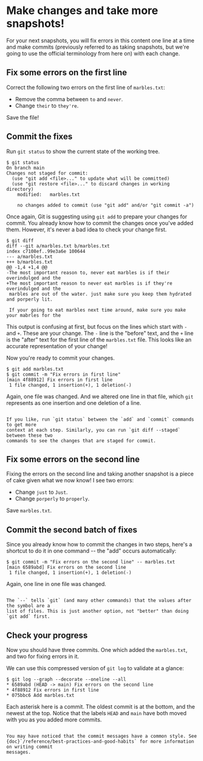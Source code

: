 # Make changes and take more snapshots!

For your next snapshots, you will fix errors in this content one line at a time and make
commits (previously referred to as taking snapshots, but we're going to use the official
terminology from here on) with each change.


## Fix some errors on the first line

Correct the following two errors on the first line of `marbles.txt`:

- Remove the comma between `to` and `never`.
- Change `their` to `they're`.

Save the file!


## Commit the fixes

Run `git status` to show the current state of the working tree.

```
$ git status
On branch main
Changes not staged for commit:
  (use "git add <file>..." to update what will be committed)
  (use "git restore <file>..." to discard changes in working directory)
    modified:   marbles.txt

    no changes added to commit (use "git add" and/or "git commit -a")
```

Once again, Git is suggesting using `git add` to prepare your changes for commit. You
already know how to commit the changes once you've added them. However, it's never a bad
idea to check your change first.

```
$ git diff
diff --git a/marbles.txt b/marbles.txt
index c7108ef..99e3a6e 100644
--- a/marbles.txt
+++ b/marbles.txt
@@ -1,4 +1,4 @@
-The most important reason to, never eat marbles is if their overindulged and the
+The most important reason to never eat marbles is if they're overindulged and the
 marbles are out of the water. just make sure you keep them hydrated and porperly lit.
  
 If your going to eat marbles next time around, make sure you make your mabrles for the
```

This output is confusing at first, but focus on the lines which start with `-` and `+`.
These are your change. The `-` line is the "before" text, and the `+` line is the
"after" text for the first line of the `marbles.txt` file. This looks like an accurate
representation of your change!

Now you're ready to commit your changes.
```
$ git add marbles.txt
$ git commit -m "Fix errors in first line"
[main 4f88912] Fix errors in first line
 1 file changed, 1 insertion(+), 1 deletion(-)
```

Again, one file was changed. And we altered one line in that file, which `git`
represents as one insertion and one deletion of a line.

```{note}

If you like, run `git status` between the `add` and `commit` commands to get more
context at each step. Similarly, you can run `git diff --staged` between these two
commands to see the changes that are staged for commit.
```


## Fix some errors on the second line

Fixing the errors on the second line and taking another snapshot is a piece of cake
given what we now know! I see two errors:

- Change `just` to `Just`.
- Change `porperly` to `properly`.

Save `marbles.txt`.


## Commit the second batch of fixes

Since you already know how to commit the changes in two steps, here's a shortcut to do it
in one command -- the "add" occurs automatically:

```
$ git commit -m "Fix errors on the second line" -- marbles.txt 
[main 6589abd] Fix errors on the second line
 1 file changed, 1 insertion(+), 1 deletion(-)
```

Again, one line in one file was changed.

```{note}

The `--` tells `git` (and many other commands) that the values after the symbol are a
list of files. This is just another option, not "better" than doing `git add` first.
```


## Check your progress

Now you should have three commits. One which added the `marbles.txt`, and two for fixing
errors in it.

We can use this compressed version of `git log` to validate at a glance:

```
$ git log --graph --decorate --oneline --all
* 6589abd (HEAD -> main) Fix errors on the second line
* 4f88912 Fix errors in first line
* 075bbc6 Add marbles.txt
```

Each asterisk here is a commit. The oldest commit is at the bottom, and the newest at
the top. Notice that the labels `HEAD` and `main` have both moved with you as you added
more commits.

```{note}

You may have noticed that the commit messages have a common style. See
{doc}`/reference/best-practices-and-good-habits` for more information on writing commit
messages.
```
